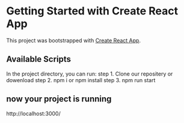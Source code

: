 # Getting Started with Create React App

This project was bootstrapped with [Create React App](https://github.com/facebook/create-react-app).

## Available Scripts

In the project directory, you can run:
step 1. Clone our repositery or dowenload
step 2. npm i or npm install
step 3. npm run start

## now your project is running

http://localhost:3000/

